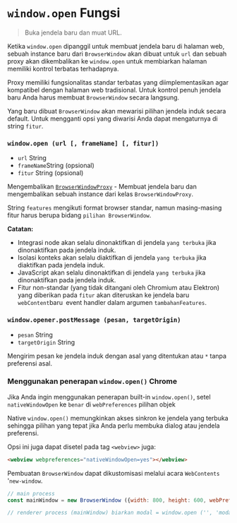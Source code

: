 # `window.open` Fungsi

> Buka jendela baru dan muat URL.

Ketika ` window.open ` dipanggil untuk membuat jendela baru di halaman web, sebuah instance baru dari ` BrowserWindow ` akan dibuat untuk ` url ` dan sebuah proxy akan dikembalikan ke ` window.open ` untuk membiarkan halaman memiliki kontrol terbatas terhadapnya.

Proxy memiliki fungsionalitas standar terbatas yang diimplementasikan agar kompatibel dengan halaman web tradisional. Untuk kontrol penuh jendela baru Anda harus membuat ` BrowserWindow ` secara langsung.

Yang baru dibuat ` BrowserWindow ` akan mewarisi pilihan jendela induk secara default. Untuk mengganti opsi yang diwarisi Anda dapat mengaturnya di string ` fitur `.

### `window.open (url [, frameName] [, fitur])`

* `url` String
* `frameName`String (opsional)
* `fitur` String (opsional)

Mengembalikan [` BrowserWindowProxy `](browser-window-proxy.md) - Membuat jendela baru dan mengembalikan sebuah instance dari kelas ` BrowserWindowProxy `.

String `features` mengikuti format browser standar, namun masing-masing fitur harus berupa bidang `pilihan BrowserWindow`.

**Catatan:**

* Integrasi node akan selalu dinonaktifkan di jendela ` yang terbuka ` jika dinonaktifkan pada jendela induk.
* Isolasi konteks akan selalu diaktifkan di jendela ` yang terbuka ` jika diaktifkan pada jendela induk.
* JavaScript akan selalu dinonaktifkan di jendela `yang terbuka` jika dinonaktifkan pada jendela induk.
* Fitur non-standar (yang tidak ditangani oleh Chromium atau Elektron) yang diberikan pada `fitur` akan diteruskan ke jendela baru ` webContent `baru` `event handler dalam argumen `tambahanFeatures`.

### `window.opener.postMessage (pesan, targetOrigin)`

* `pesan` String
* `targetOrigin` String

Mengirim pesan ke jendela induk dengan asal yang ditentukan atau `*` tanpa preferensi asal.

### Menggunakan penerapan `window.open()` Chrome

Jika Anda ingin menggunakan penerapan built-in `window.open()`, setel `nativeWindowOpen` ke `benar` di `webPreferences` pilihan objek

Native `window.open()` memungkinkan akses sinkron ke jendela yang terbuka sehingga pilihan yang tepat jika Anda perlu membuka dialog atau jendela preferensi.

Opsi ini juga dapat disetel pada tag `<webview>` juga:

```html
<webview webpreferences="nativeWindowOpen=yes"></webview>
```

Pembuatan ` BrowserWindow ` dapat dikustomisasi melalui acara ` WebContents ` '`new-window`.

```javascript
// main process 
const mainWindow = new BrowserWindow ({width: 800, height: 600, webPreferences: {nativeWindowOpen: true}}) mainWindow.webContents.on ('new-window', (event, url, frameName, disposition, options , AdditionalFeatures) = & gt; {if (frameName === 'modal') {//buka jendela sebagai modal event.preventDefault () Object.assign (opsi, {modal: true, parent: mainWindow, width: 100, height: 100}) event.newGuest = new BrowserWindow (pilihan)}})
```

```javascript
// renderer process (mainWindow) biarkan modal = window.open ('', 'modal') modal.document.write('<h1>Halo</h1>')
```